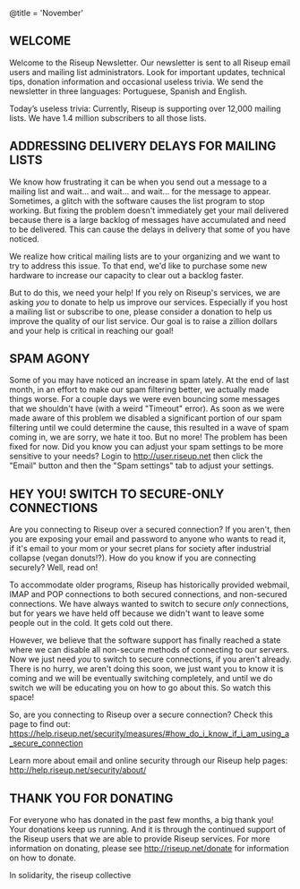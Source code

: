 @title = 'November'

## WELCOME

Welcome to the Riseup Newsletter. Our newsletter is sent to all Riseup
email users and mailing list administrators. Look for important updates,
technical tips, donation information and occasional useless trivia. We
send the newsletter in three languages: Portuguese, Spanish and English.

Today’s useless trivia: Currently, Riseup is supporting over 12,000
mailing lists. We have 1.4 million subscribers to all those lists.

## ADDRESSING DELIVERY DELAYS FOR MAILING LISTS

We know how frustrating it can be when you send out a message to a
mailing list and wait... and wait... and wait... for the message to
appear. Sometimes, a glitch with the software causes the list program to
stop working. But fixing the problem doesn't immediately get your mail
delivered because there is a large backlog of messages have accumulated
and need to be delivered. This can cause the delays in delivery that
some of you have noticed.

We realize how critical mailing lists are to your organizing and we want
to try to address this issue. To that end, we'd like to purchase some
new hardware to increase our capacity to clear out a backlog faster.

But to do this, we need your help! If you rely on Riseup's services, we
are asking *you* to donate to help us improve our services. Especially
if you host a mailing list or subscribe to one, please consider a
donation to help us improve the quality of our list service. Our goal is
to raise a zillion dollars and your help is critical in reaching our goal!

## SPAM AGONY

Some of you may have noticed an increase in spam lately. At the end of
last month, in an effort to make our spam filtering better, we actually
made things worse. For a couple days we were even bouncing some messages
that we shouldn't have (with a weird "Timeout" error). As soon as we
were made aware of this problem we disabled a significant portion of our
spam filtering until we could determine the cause, this resulted in a
wave of spam coming in, we are sorry, we hate it too. But no more! The
problem has been fixed for now. Did you know you can adjust your spam
settings to be more sensitive to your needs? Login to
http://user.riseup.net then click the "Email" button and then the "Spam
settings" tab to adjust your settings.

## HEY YOU! SWITCH TO SECURE-ONLY CONNECTIONS

Are you connecting to Riseup over a secured connection? If you aren't,
then you are exposing your email and password to anyone who wants to
read it, if it's email to your mom or your secret plans for society
after industrial collapse (vegan donuts!?). How do you know if you are
connecting securely? Well, read on!

To accommodate older programs, Riseup has historically provided webmail,
IMAP and POP connections to both secured connections, and non-secured
connections. We have always wanted to switch to secure *only*
connections, but for years we have held off because we didn't want to
leave some people out in the cold. It gets cold out there.

However, we believe that the software support has finally reached a
state where we can disable all non-secure methods of connecting to our
servers. Now we just need *you* to switch to secure connections, if you
aren't already. There is no hurry, we aren't doing this soon, we just
want you to know it is coming and we will be eventually switching
completely, and until we do switch we will be educating you on how to go
about this. So watch this space!

So, are you connecting to Riseup over a secure connection? Check this
page to find out:
https://help.riseup.net/security/measures/#how_do_i_know_if_i_am_using_a_secure_connection

Learn more about email and online security through our Riseup help
pages: http://help.riseup.net/security/about/

## THANK YOU FOR DONATING

For everyone who has donated in the past few months, a big thank you!
Your donations keep us running. And it is through the continued support
of the Riseup users that we are able to provide Riseup services.  For
more information on donating, please see http://riseup.net/donate for
information on how to donate.

In solidarity,
the riseup collective
